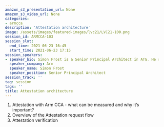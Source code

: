 ```yaml
---
amazon_s3_presentation_url: None
amazon_s3_video_url: None
categories:
- armcca
description: 'Attestation architecture'
image: /assets/images/featured-images/lvc21/LVC21-100.png
session_id: ARMCCA-103
session_slot:
  end_time: 2021-06-23 16:45
  start_time: 2021-06-23 17:15
session_speakers:
- speaker_bio: Simon Frost is a Senior Principal Architect in ATG. He runs a software prototyping team responsible for building components that will assist using technologies based on Arm architectures in various environments. Simon also has responsibility for Attestation within the Arm CCA.
  speaker_company: Arm
  speaker_name: Simon Frost
  speaker_position: Senior Principal Architect
session_track: ''
tag: session
tags: ''
title: Attestation architecture
---
```

1. Attestation with Arm CCA - what can be measured and why it’s important?
2. Overview of the Attestation request flow
3. Attestation verification